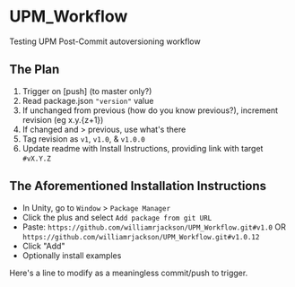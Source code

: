 # UPM_Workflow
Testing UPM Post-Commit autoversioning workflow

## The Plan

1. Trigger on [push] (to master only?)
2. Read package.json `"version"` value
3. If unchanged from previous (how do you know previous?), increment revision (eg x.y.{z+1})
4. If changed and > previous, use what's there
5. Tag revision as `v1`, `v1.0`, & `v1.0.0`
6. Update readme with Install Instructions, providing link with target `#vX.Y.Z`

## The Aforementioned Installation Instructions

- In Unity, go to `Window` > `Package Manager`
- Click the plus and select `Add package from git URL`
- Paste:
 `https://github.com/williamrjackson/UPM_Workflow.git#v1.0`
 OR
 `https://github.com/williamrjackson/UPM_Workflow.git#v1.0.12`
- Click "Add"
- Optionally install examples

Here's a line to modify as a meaningless commit/push to trigger.
